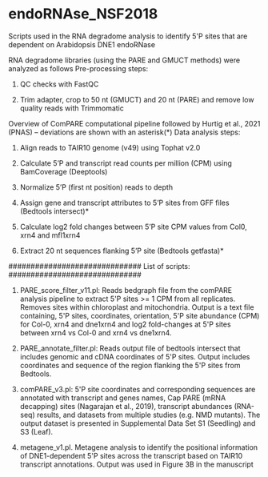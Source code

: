 # endoRNAse_NSF2018
Scripts used in the RNA degradome analysis to identify 5'P sites that are dependent on Arabidopsis DNE1 endoRNase

RNA degradome libraries (using the PARE and GMUCT methods) were analyzed as follows
Pre-processing steps: 
1. QC checks with FastQC

2. Trim adapter, crop to 50 nt (GMUCT) and 20 nt (PARE) and remove low quality reads with Trimmomatic 

Overview of ComPARE computational pipeline followed by Hurtig et al., 2021 (PNAS) – deviations are shown with an asterisk(*) 
Data analysis steps:
1. Align reads to TAIR10 genome (v49) using Tophat v2.0 

2. Calculate 5’P and transcript read counts per million (CPM) using BamCoverage (Deeptools)

3. Normalize 5’P (first nt position) reads to depth

4. Assign gene and transcript attributes to 5’P sites from GFF files (Bedtools intersect)*

5. Calculate log2 fold changes between 5’P site CPM values from Col0, xrn4 and mfl1xrn4 

6. Extract 20 nt sequences flanking 5’P site (Bedtools getfasta)*

##############################
List of scripts:
##############################
1. PARE_score_filter_v11.pl: Reads bedgraph file from the comPARE analysis pipeline to extract 5'P sites >= 1 CPM from all replicates. Removes sites within chloroplast and mitochondria. Output is a text file containing, 5'P sites, coordinates, orientation, 5'P site abundance (CPM) for Col-0, xrn4 and dne1xrn4  and log2 fold-changes at 5'P sites between xrn4 vs Col-0 and xrn4 vs dne1xrn4.   

2. PARE_annotate_filter.pl: Reads output file of bedtools intersect that includes genomic and cDNA coordinates of 5'P sites. Output includes coordinates and sequence of the region flanking the 5'P sites from Bedtools.  

3. comPARE_v3.pl: 5'P site coordinates and corresponding sequences are annotated with transcript and genes names, Cap PARE (mRNA decapping) sites (Nagarajan et al., 2019),  transcript abundances (RNA-seq) results, and datasets from multiple studies (e.g. NMD mutants). The output dataset is presented in Supplemental Data Set S1 (Seedling) and S3 (Leaf).  

4. metagene_v1.pl. Metagene analysis to identify the positional information of DNE1-dependent 5'P sites across the transcript based on TAIR10 transcript annotations. Output was used in Figure 3B in the manuscript 


